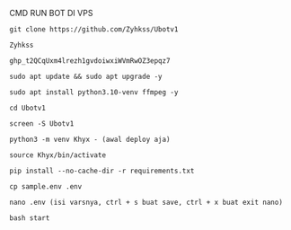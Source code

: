 CMD RUN BOT DI VPS
```
git clone https://github.com/Zyhkss/Ubotv1
```
```
Zyhkss
```
```
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
```
```
sudo apt update && sudo apt upgrade -y
```
```
sudo apt install python3.10-venv ffmpeg -y
```
```
cd Ubotv1
```
```
screen -S Ubotv1
```
```
python3 -m venv Khyx - (awal deploy aja)
```
```
source Khyx/bin/activate
```
```
pip install --no-cache-dir -r requirements.txt
```
```
cp sample.env .env
```
```
nano .env (isi varsnya, ctrl + s buat save, ctrl + x buat exit nano)
```
```
bash start
